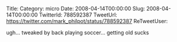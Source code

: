 Title: 
Category: micro
Date: 2008-04-14T00:00:00
Slug: 2008-04-14T00:00:00
TwitterId: 788592387
TweetUrl: https://twitter.com/mark_philpot/status/788592387
ReTweetUser: 

ugh... tweaked by back playing soccer... getting old sucks